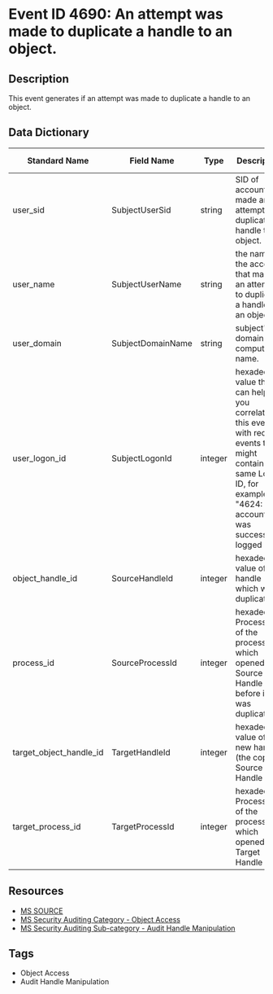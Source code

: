 # Event ID 4690: An attempt was made to duplicate a handle to an object.

## Description
This event generates if an attempt was made to duplicate a handle to an object.

## Data Dictionary
|Standard Name|Field Name|Type|Description|Sample Value|
|---|---|---|---|---|
|user_sid|SubjectUserSid|string|SID of account that made an attempt to duplicate a handle to an object.|S-1-5-18|
|user_name|SubjectUserName|string|the name of the account that made an attempt to duplicate a handle to an object.|DC01$|
|user_domain|SubjectDomainName|string|subject's domain or computer name.|CONTOSO|
|user_logon_id|SubjectLogonId|integer|hexadecimal value that can help you correlate this event with recent events that might contain the same Logon ID, for example, "4624: An account was successfully logged on."|0x3e7|
|object_handle_id|SourceHandleId|integer|hexadecimal value of a handle which was duplicated.|0x438|
|process_id|SourceProcessId|integer|hexadecimal Process ID of the process which opened the Source Handle ID before it was duplicated.|0x674|
|target_object_handle_id|TargetHandleId|integer|hexadecimal value of the new handle (the copy of Source Handle ID).|0xd9c|
|target_process_id|TargetProcessId|integer|hexadecimal Process ID of the process which opened the Target Handle ID.|0x4|

## Resources
* [MS SOURCE](https://github.com/MicrosoftDocs/windows-itpro-docs/blob/public/windows/security/threat-protection/auditing/event-4690.md)
* [MS Security Auditing Category - Object Access](https://docs.microsoft.com/en-us/windows/security/threat-protection/auditing/advanced-security-audit-policy-settings#object-access)
* [MS Security Auditing Sub-category - Audit Handle Manipulation](https://github.com/MicrosoftDocs/windows-itpro-docs/tree/master/windows/security/threat-protection/auditing/audit-handle-manipulation.md)

## Tags
* Object Access
* Audit Handle Manipulation